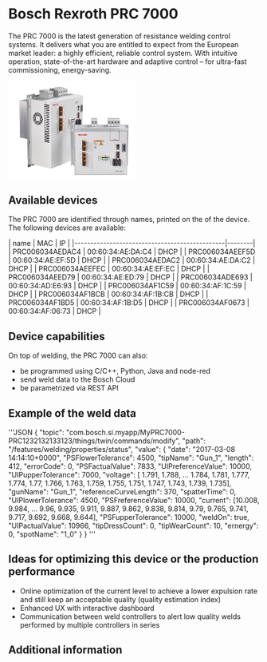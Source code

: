 # Bosch Rexroth PRC 7000 

The PRC 7000 is the latest generation of resistance welding control systems. It delivers what you are entitled to expect 
from the European market leader: a highly efficient, reliable control system. With intuitive operation, state-of-the-art hardware and 
adaptive control – for ultra-fast commissioning, energy-saving.

<img src="images/PRC7000.png " width="255">

## Available devices

The PRC 7000 are identified through names, printed on the of the device. 
The following devices are available:

|         name            |          MAC        |   IP   |
|-----------------------------------------------|--------|
|  PRC006034AEDAC4  	  |  00:60:34:AE:DA:C4  |  DHCP  |
|  PRC006034AEEF5D  	  |  00:60:34:AE:EF:5D  |  DHCP  |
|  PRC006034AEDAC2        |  00:60:34:AE:DA:C2  |  DHCP  |
|  PRC006034AEEFEC        |  00:60:34:AE:EF:EC  |  DHCP  |
|  PRC006034AEED79        |  00:60:34:AE:ED:79  |  DHCP  |
|  PRC006034ADE693        |  00:60:34:AD:E6:93  |  DHCP  |
|  PRC006034AF1C59        |  00:60:34:AF:1C:59  |  DHCP  |
|  PRC006034AF1BCB        |  00:60:34:AF:1B:CB  |  DHCP  |
|  PRC006034AF1BD5        |  00:60:34:AF:1B:D5  |  DHCP  |
|  PRC006034AF0673        |  00:60:34:AF:06:73  |  DHCP  |


## Device capabilities

On top of welding, the PRC 7000 can also:
- be programmed using C/C++, Python, Java and node-red
- send weld data to the Bosch Cloud 
- be parametrized via REST API


## Example of the weld data
'''JSON
{
  "topic": "com.bosch.si.myapp/MyPRC7000-PRC1232132133123/things/twin/commands/modify",
  "path": "/features/welding/properties/status",
  "value": {
    "date": "2017-03-08 14:14:10+0000",
    "PSFlowerTolerance": 4500,
    "tipName": "Gun_1",
    "length": 412,
    "errorCode": 0,
    "PSFactualValue": 7833,
    "UIPreferenceValue": 10000,
    "UIPupperTolerance": 7000,
    "voltage": [ 1.791, 1.788, ... 1.784, 1.781, 1.777, 1.774, 1.77, 1.766, 1.763, 1.759, 1.755, 1.751, 1.747, 1.743, 1.739, 1.735],
	"gunName": "Gun_1",
    "referenceCurveLength": 370,
    "spatterTime": 0,
    "UIPlowerTolerance": 4500,
    "PSFreferenceValue": 10000,
    "current": [10.008, 9.984, ... 9.96, 9.935, 9.911, 9.887, 9.862, 9.838, 9.814, 9.79, 9.765, 9.741, 9.717, 9.692, 9.668, 9.644],
	"PSFupperTolerance": 10000,
    "weldOn": true,
    "UIPactualValue": 10966,
    "tipDressCount": 0,
    "tipWearCount": 10,
    "ernergy": 0,
    "spotName": "1_0"
  }
}
'''

## Ideas for optimizing this device or the production performance
- Online optimization of the current level to achieve a lower expulsion rate and still keep an acceptable quality (quality estimation index)
- Enhanced UX with interactive dashboard
- Communication between weld controllers to alert low quality welds performed by multiple controllers in series


## Additional information

